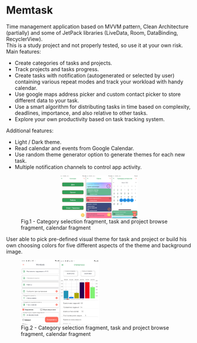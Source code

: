 # Memtask
<div>
  Time management application based on MVVM pattern, Clean Architecture (partially) and some of JetPack libraries (LiveData, Room, DataBinding, RecyclerView).
</div>
<div>
  This is a study project and not properly tested, so use it at your own risk.
</div>
Main features: 
<ul>
  <li>Create categories of tasks and projects. </li>
  <li>Track projects and tasks progress.</li>
  <li>Create tasks with notification (autogenerated or selected by user) containing various repeat modes and track your workload with handy calendar.</li>
  <li>Use google maps address picker and custom contact picker to store different data to your task.</li>
  <li>Use a smart algorithm for distributing tasks in time based on complexity, deadlines, importance, and also relative to other tasks.</li>
  <li>Explore your own productivity based on task tracking system.</li>
</ul>
Additional features: 
<ul>
  <li>Light / Dark theme.</li>
  <li>Read calendar and events from Google Calendar.</li>
  <li>Use random theme generator option to generate themes for each new task.</li>
  <li>Multiple notification channels to control app activity.</li>
</ul>
<figure>
  <img src="/img/navigate_views.png" alt="Navigate views" style="display:block; margin-left: auto; margin-right: auto;width:50%">
  <figcaption>Fig.1 - Category selection fragment, task and project browse fragment, calendar fragment</figcaption>
</figure>
User able to pick pre-defined visual theme for task and project or build his own choosing colors for five different aspects of the theme and background image.
<figure>
  <img src="/img/task_editing_and_statistic_view.png" alt="Edit and statistic view" style="display:block; width:50%">
  <figcaption>Fig.2 - Category selection fragment, task and project browse fragment, calendar fragment</figcaption>
</figure>
